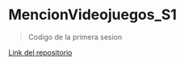 # MencionVideojuegos_S1

>Codigo de la primera sesion

[Link del repositorio](https://github.com/joestna/MencionVideojuegos_S1.git)
